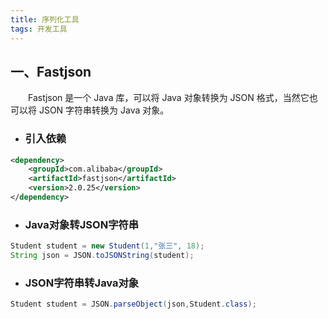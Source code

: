 ```yaml
---
title: 序列化工具
tags: 开发工具
---
```


## 一、Fastjson

　　Fastjson 是一个 Java 库，可以将 Java 对象转换为 JSON 格式，当然它也可以将 JSON 字符串转换为 Java 对象。

* ### 引入依赖

```xml
<dependency>
    <groupId>com.alibaba</groupId>
    <artifactId>fastjson</artifactId>
    <version>2.0.25</version>
</dependency>
```

* ### Java对象转JSON字符串

```java
Student student = new Student(1,"张三", 18);
String json = JSON.toJSONString(student);
```

* ### JSON字符串转Java对象

```java
Student student = JSON.parseObject(json,Student.class);
```

